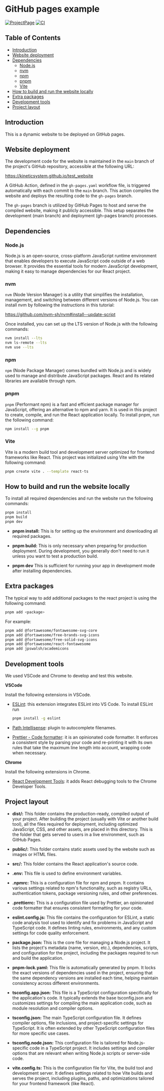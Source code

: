 # GitHub pages example <!-- omit from toc -->

[![ProjectPage](https://img.shields.io/badge/Project-Page-Green)](https://kineticsystem.github.io)
[![CI](https://github.com/kineticsystem/test_website/actions/workflows/deploy.yaml/badge.svg)](https://github.com/kineticsystem/test_website/actions/workflows/deploy.yaml)

## Table of Contents <!-- omit from toc -->

- [Introduction](#introduction)
- [Website deployment](#website-deployment)
- [Dependencies](#dependencies)
  - [Node.js](#nodejs)
  - [nvm](#nvm)
  - [npm](#npm)
  - [pnpm](#pnpm)
  - [Vite](#vite)
- [How to build and run the website locally](#how-to-build-and-run-the-website-locally)
- [Extra packages](#extra-packages)
- [Development tools](#development-tools)
- [Project layout](#project-layout)

## Introduction

This is a dynamic website to be deployed on GitHub pages.

## Website deployment

The development code for the website is maintained in the `main` branch of the project's GitHub repository, accessible at the following URL:

https://kineticsystem.github.io/test_website

A GitHub Action, defined in the `gh-pages.yaml` workflow file, is triggered automatically with each commit to the `main` branch. This action compiles the website and deploys the resulting code to the `gh-pages` branch.

The `gh-pages` branch is utilized by GitHub Pages to host and serve the compiled website, making it publicly accessible. This setup separates the development (main branch) and deployment (gh-pages branch) processes.

## Dependencies

### Node.js

Node.js is an open-source, cross-platform JavaScript runtime environment that enables developers to execute JavaScript code outside of a web browser. It provides the essential tools for modern JavaScript development, making it easy to manage dependencies for our React project.

### nvm

`nvm` (Node Version Manager) is a utility that simplifies the installation, management, and switching between different versions of Node.js. You can install nvm by following the instructions in this tutorial:

https://github.com/nvm-sh/nvm#install--update-script

Once installed, you can set up the LTS version of Node.js with the following commands:

```bash
nvm install --lts
nvm ls-remote --lts
nvm use --lts
```

### npm

`npm` (Node Package Manager) comes bundled with Node.js and is widely used to manage and distribute JavaScript packages. React and its related libraries are available through npm.

### pnpm

`pnpm` (Performant npm) is a fast and efficient package manager for JavaScript, offering an alternative to npm and yarn. It is used in this project to create, compile, and run the React application locally. To install pnpm, run the following command:

```bash
npm install --g pnpm
```

### Vite

Vite is a modern build tool and development server optimized for frontend frameworks like React. This project was initialized using Vite with the following command:

```bash
pnpm create vite . --template react-ts
```

## How to build and run the website locally

To install all required dependencies and run the website run the following commands:

```bash
pnpm install
pnpm build
pnpm dev
```

- **pnpm install:** This is for setting up the environment and downloading all required packages.

- **pnpm build:** This is only necessary when preparing for production deployment. During development, you generally don't need to run it unless you want to test a production build.

- **pnpm dev** This is sufficient for running your app in development mode after installing dependencies.

## Extra packages

The typical way to add additional packages to the react project is using the following command:

```bash
pnpm add <package>
```

For example:

```bash
pnpm add @fortawesome/fontawesome-svg-core
pnpm add @fortawesome/free-brands-svg-icons
pnpm add @fortawesome/free-solid-svg-icons
pnpm add @fortawesome/react-fontawesome
pnpm add jpswalsh/academicons
```

## Development tools

We used VSCode and Chrome to develop and test this website.

**VSCode**

Install the following extensions in VSCode.

- [ESLint](https://marketplace.visualstudio.com/items?itemName=dbaeumer.vscode-eslint): this extension integrates ESLint into VS Code. To install ESLint run

  ```bash
  pnpm install -g eslint
  ```

- [Path Intellisense](https://marketplace.visualstudio.com/items?itemName=christian-kohler.path-intellisense): plugin to autocomplete filenames.

- [Prettier - Code formatter](https://marketplace.visualstudio.com/items?itemName=esbenp.prettier-vscode): it is an opinionated code formatter. It enforces a consistent style by parsing your code and re-printing it with its own rules that take the maximum line length into account, wrapping code when necessary.

**Chrome**

Install the following extensions in Chrome.

- [React Development Tools](https://chromewebstore.google.com/detail/fmkadmapgofadopljbjfkapdkoienihi): it adds React debugging tools to the Chrome Developer Tools.

## Project layout

- **dist/:** This folder contains the production-ready, compiled output of your project. After building the project (usually with Vite or another build tool), all the files required for deployment, including optimized JavaScript, CSS, and other assets, are placed in this directory. This is the folder that gets served to users in a live environment, such as GitHub Pages.

- **public/:** This folder contains static assets used by the website such as images or HTML files.

- **src/:** This folder contains the React application's source code.

- **.env:** This file is used to define environment variables.

- **.npmrc:** This is a configuration file for npm and pnpm. It contains various settings related to npm's functionality, such as registry URLs, authentication tokens, package versioning rules, and other preferences.

- **.prettierrc:** This is a configuration file used by Prettier, an opinionated code formatter that ensures consistent formatting for your code.

- **eslint.config.js:** This file contains the configuration for ESLint, a static code analysis tool used to identify and fix problems in JavaScript and TypeScript code. It defines linting rules, environments, and any custom settings for code quality enforcement.

- **package.json:** This is the core file for managing a Node.js project. It lists the project's metadata (name, version, etc.), dependencies, scripts, and configuration for the project, including the packages required to run and build the application.

- **pnpm-lock.yaml:** This file is automatically generated by pnpm. It locks the exact versions of dependencies used in the project, ensuring that the same dependency versions are installed each time, helping maintain consistency across different environments.

- **tsconfig.app.json:** This file is a TypeScript configuration specifically for the application's code. It typically extends the base tsconfig.json and customizes settings for compiling the main application code, such as module resolution and compiler options.

- **tsconfig.json:** The main TypeScript configuration file. It defines compiler options, file inclusions, and project-specific settings for TypeScript. It is often extended by other TypeScript configuration files for more specific use cases.

- **tsconfig.node.json:** This configuration file is tailored for Node.js-specific code in a TypeScript project. It includes settings and compiler options that are relevant when writing Node.js scripts or server-side code.

- **vite.config.ts:** This is the configuration file for Vite, the build tool and development server. It defines settings related to how Vite builds and serves the project, including plugins, paths, and optimizations tailored for your frontend framework (like React).
